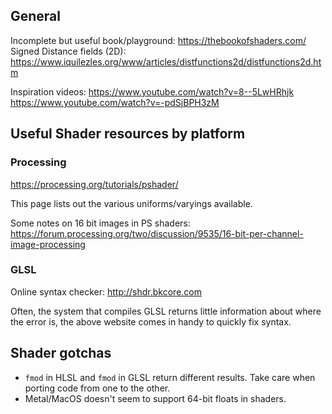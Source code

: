 ## General
Incomplete but useful book/playground: https://thebookofshaders.com/
Signed Distance fields (2D): https://www.iquilezles.org/www/articles/distfunctions2d/distfunctions2d.htm

Inspiration videos:
https://www.youtube.com/watch?v=8--5LwHRhjk
https://www.youtube.com/watch?v=-pdSjBPH3zM


## Useful Shader resources by platform

### Processing
https://processing.org/tutorials/pshader/

This page lists out the various uniforms/varyings available.

Some notes on 16 bit images in PS shaders:
https://forum.processing.org/two/discussion/9535/16-bit-per-channel-image-processing

### GLSL
Online syntax checker: http://shdr.bkcore.com

Often, the system that compiles GLSL returns little information about where the error is, the above website comes in handy to quickly fix syntax.

## Shader gotchas
* `fmod` in HLSL and `fmod` in GLSL return different results. Take care when porting code from one to the other.
* Metal/MacOS doesn't seem to support 64-bit floats in shaders.
